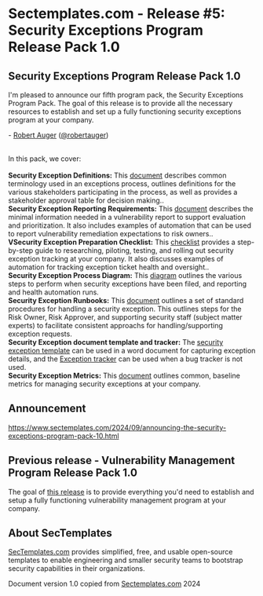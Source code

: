 # Sectemplates.com - Release #5: Security Exceptions Program Release Pack 1.0



## Security Exceptions Program Release Pack 1.0
I'm pleased to announce our fifth program pack, the Security Exceptions Program Pack. The goal of this release is to provide all the necessary resources to establish and set up a fully functioning security exceptions program at your company. 

&#45; <a href="https://www.linkedin.com/in/robertauger/">Robert Auger</a> (<a href="https://x.com/robertauger">@robertauger</a>)<br><br>

In this pack, we cover:<br><br>
<b>Security Exception Definitions:</b> This <a href="https://github.com/securitytemplates/sectemplates/blob/main/security-exceptions/v1/Security_exceptions_definitions.md">document</a> describes common terminology used in an exceptions process, outlines definitions for the various stakeholders participating in the process, as well as provides a stakeholder approval table for decision making..<br>
<b>Security Exception Reporting Requirements:</b> This <a href="https://github.com/securitytemplates/sectemplates/blob/main/security-exceptions/v1/Security_exception_reporting_requirements.md">document</a> describes the minimal information needed in a vulnerability report to support evaluation and prioritization. It also includes examples of automation that can be used to report vulnerability remediation expectations to risk owners..<br>
<b>VSecurity Exception Preparation Checklist:</b> This <a href="https://github.com/securitytemplates/sectemplates/blob/main/security-exceptions/v1/Security_Exception_preparation_checklist.md">checklist</a> provides a step-by-step guide to researching, piloting, testing, and rolling out security exception tracking at your company. It also discusses examples of automation for tracking exception ticket health and oversight..<br>
<b>Security Exception Process Diagram:</b> This <a href="https://github.com/securitytemplates/sectemplates/blob/main/security-exceptions/v1/Security_exception_process.png">diagram</a> outlines the various steps to perform when security exceptions have been filed, and reporting and health automation runs.<br>
<b>Security Exception Runbooks:</b> This <a href="https://github.com/securitytemplates/sectemplates/blob/main/security-exceptions/v1/Security_exception_runbooks.md">document</a> outlines a set of standard procedures for handling a security exception. This outlines steps for the Risk Owner, Risk Approver, and supporting security staff (subject matter experts) to facilitate consistent approachs for handling/supporting exception requests. <br>
<b>Security Exception document template and tracker:</b> The <a href="https://github.com/securitytemplates/sectemplates/blob/main/security-exceptions/v1/Security_exception_template.md">security exception template</a> can be used in a word document for capturing exception details, and the <a href="https://github.com/securitytemplates/sectemplates/blob/main/security-exceptions/v1/Security_exceptions_tracker.csv">Exception tracker</a> can be used when a bug tracker is not used.<br>
<b>Security Exception Metrics:</b> This <a href="https://github.com/securitytemplates/sectemplates/blob/main/security-exceptions/v1/Security_exceptions_metrics.md">document</a> outlines common, baseline metrics for managing security exceptions at your company.<br>

## Announcement
<a href="https://www.sectemplates.com/2024/09/announcing-the-security-exceptions-program-pack-10.html">https://www.sectemplates.com/2024/09/announcing-the-security-exceptions-program-pack-10.html</a>

## Previous release - Vulnerability Management Program Release Pack 1.0
The goal of <a href="https://www.sectemplates.com/2024/08/announcing-the-vulnerability-management-program-pack-10.html">this release</a> is to provide everything you'd need to establish and setup a fully functioning vulnerability management program at your company.

## About SecTemplates
<a href="https://www.sectemplates.com/">SecTemplates.com</A> provides simplified, free, and usable open-source templates to enable engineering and smaller security teams to bootstrap security capabilities in their organizations.

Document version 1.0 copied from [Sectemplates.com](https://www.sectemplates.com/) 2024
